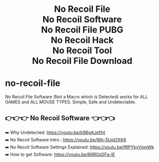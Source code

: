 <h1 align="center">
  <br>
  No Recoil File
  <br>
  No Recoil Software
  <br>
  No Recoil File PUBG
  <br>
  No Recoil Hack
  <br>
  No Recoil Tool
  <br>
  No Recoil File Download
</h1>


# no-recoil-file
No Recoil File Software (Not a Macro which is Detected) works for ALL GAMES and ALL MOUSE TYPES. Simple, Safe and Undetectable.

<h2>
👉👉👉 No Recoil Software 👈👈👈
</h2>


➡️ Why Undetected: https://youtu.be/b96gAJefihI<br>
➡️ No Recoil Software Intro : https://youtu.be/Wb-5UqI2XK8<br>
➡️ No Recoil Software Settings Explained: https://youtu.be/fRPYkyVnmWk<br>
➡️ How to get Software: https://youtu.be/66RGd2Fa-IE<br>










